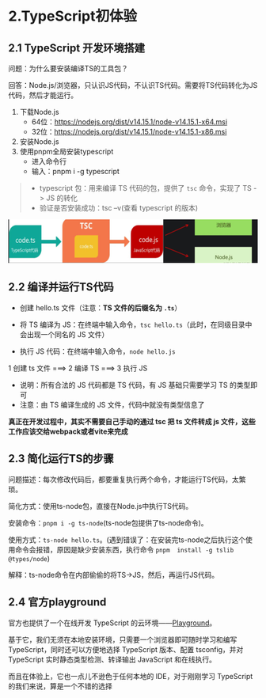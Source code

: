 # 2.TypeScript初体验

## 2.1 TypeScript 开发环境搭建

问题：为什么要安装编译TS的工具包？

回答：Node.js/浏览器，只认识JS代码，不认识TS代码。需要将TS代码转化为JS代码，然后才能运行。

1. 下载Node.js
   - 64位：https://nodejs.org/dist/v14.15.1/node-v14.15.1-x64.msi
   - 32位：https://nodejs.org/dist/v14.15.1/node-v14.15.1-x86.msi
2. 安装Node.js
3. 使用pnpm全局安装typescript
   - 进入命令行
   - 输入：pnpm i -g typescript

> - typescript 包：用来编译 TS 代码的包，提供了 `tsc` 命令，实现了 TS -> JS 的转化
> - 验证是否安装成功：tsc –v(查看 typescript 的版本)

![image-20220805183234278](./images/ee182b1c607104b3bf9d296af15389c0b49b14fd.png)

## 2.2 编译并运行TS代码

- 创建 hello.ts 文件（注意：**TS 文件的后缀名为 `.ts`**）

- 将 TS 编译为 JS：在终端中输入命令，`tsc hello.ts`（此时，在同级目录中会出现一个同名的 JS 文件）
- 执行 JS 代码：在终端中输入命令，`node hello.js`

1 创建 ts 文件  ===>  2 编译 TS  ===>  3 执行 JS

- 说明：所有合法的 JS 代码都是 TS 代码，有 JS 基础只需要学习 TS 的类型即可
- 注意：由 TS 编译生成的 JS 文件，代码中就没有类型信息了

**真正在开发过程中，其实不需要自己手动的通过 tsc 把 ts 文件转成 js 文件，这些工作应该交给webpack或者vite来完成**

## 2.3 简化运行TS的步骤

问题描述：每次修改代码后，都要重复执行两个命令，才能运行TS代码，太繁琐。

简化方式：使用ts-node包，直接在Node.js中执行TS代码。

安装命令：`pnpm i -g ts-node`(ts-node包提供了ts-node命令)。

使用方式：`ts-node hello.ts`。(遇到错误了：在安装完ts-node之后执行这个使用命令会报错，原因是缺少安装东西，执行命令 `pnpm  install -g tslib @types/node`)

解释：ts-node命令在内部偷偷的将TS->JS，然后，再运行JS代码。

## 2.4 官方playground

官方也提供了一个在线开发 TypeScript 的云环境——[Playground](https://link.juejin.cn?target=https%3A%2F%2Fwww.typescriptlang.org%2Fzh%2Fplay)。

基于它，我们无须在本地安装环境，只需要一个浏览器即可随时学习和编写 TypeScript，同时还可以方便地选择 TypeScript 版本、配置 tsconfig，并对 TypeScript 实时静态类型检测、转译输出 JavaScript 和在线执行。

而且在体验上，它也一点儿不逊色于任何本地的 IDE，对于刚刚学习 TypeScript 的我们来说，算是一个不错的选择
